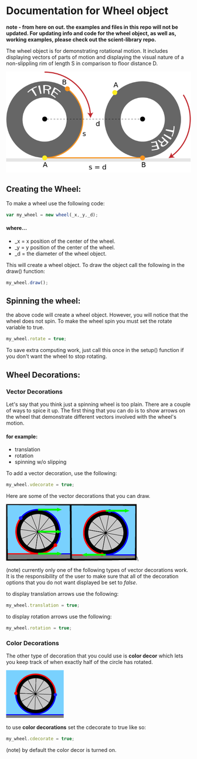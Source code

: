 # Documentation for Wheel object

**note - from here on out. the examples and files in this repo will not be updated. For updating info and code for the wheel object, as well as, working examples, please check out the scient-library repo.**

The wheel object is for demonstrating rotational motion. It includes displaying vectors of parts of motion and displaying the visual nature of a non-slippling rim of length S in comparison to floor distance D.

![conceptual example](distance.png)

## Creating the Wheel:
To make a wheel use the following code:
```javascript
var my_wheel = new wheel(_x,_y,_d);
```
#### where...
+ _x = x position of the center of the wheel.
+ _y = y position of the center of the wheel.
+ _d = the diameter of the wheel object.

This will create a wheel object. To draw the object call the following in the draw() function:
```javascript
my_wheel.draw();
```

## Spinning the wheel:
the above code will create a wheel object. However, you will notice that the wheel does not spin. To make the wheel spin you must set the rotate variable to true.
```javascript
my_wheel.rotate = true;
```
To save extra computing work, just call this once in the setup() function if you don't want the wheel to stop rotating.

## Wheel Decorations:

### Vector Decorations

Let's say that you think just a spinning wheel is too plain. There are a couple of ways to spice it up. The first thing that you can do is to show arrows on the wheel that demonstrate different vectors involved with the wheel's motion.

#### for example:
+ translation
+ rotation
+ spinning w/o slipping

To add a vector decoration, use the following:
```javascript
my_wheel.vdecorate = true;
```

Here are some of the vector decorations that you can draw.

![various vector decor](vecdecor.png)\

(note) currently only one of the following types of vector decorations work. It is the responsibility of the user to make sure that all of the decoration options that you do not want displayed be set to *false*. 

to display translation arrows use the following:
```javascript
my_wheel.translation = true;
```

to display rotation arrows use the following:

```javascript
my_wheel.rotation = true;
```

### Color Decorations
The other type of decoration that you could use is **color decor** which lets you keep track of when exactly half of the circle has rotated.

![color decor](colordecor.png "A simple coloring system to help you keep track of how far the wheel has rotated")

to use **color decorations** set the cdecorate to true like so:
```javascript
my_wheel.cdecorate = true;
```

(note) by default the color decor is turned on.
